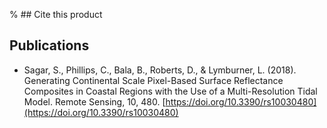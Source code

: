 % ## Cite this product

## Publications

* Sagar, S., Phillips, C., Bala, B., Roberts, D., & Lymburner, L. (2018). Generating Continental Scale Pixel-Based Surface Reflectance Composites in Coastal Regions with the Use of a Multi-Resolution Tidal Model. Remote Sensing, 10, 480. [https://doi.org/10.3390/rs10030480](https://doi.org/10.3390/rs10030480)

